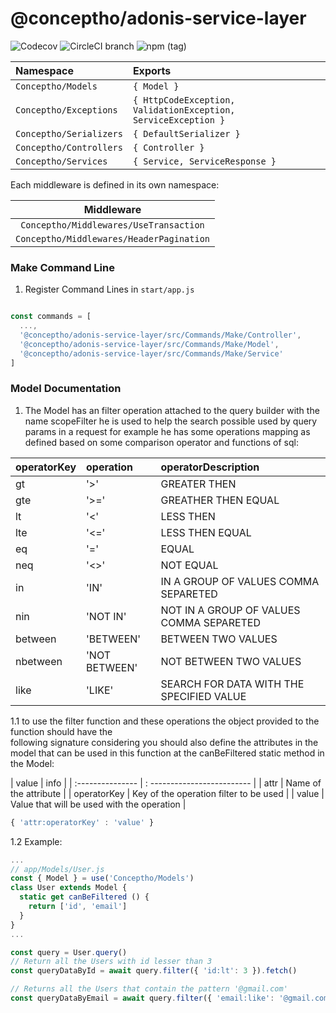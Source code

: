 # @conceptho/adonis-service-layer
![Codecov](https://img.shields.io/codecov/c/github/conceptho/adonis-service-layer.svg?logo=codecov&style=for-the-badge)
![CircleCI branch](https://img.shields.io/circleci/project/github/conceptho/adonis-service-layer/master.svg?logo=circleci&style=for-the-badge)
![npm (tag)](https://img.shields.io/npm/v/@conceptho/adonis-service-layer/latest.svg?color=green&logo=npm&style=for-the-badge)

| Namespace               | Exports                                                        |
| :---------------------- | :------------------------------------------------------------- |
| `Conceptho/Models`      | `{ Model }`                                                    |
| `Conceptho/Exceptions`  | `{ HttpCodeException, ValidationException, ServiceException }` |
| `Conceptho/Serializers` | `{ DefaultSerializer }`                                        |
| `Conceptho/Controllers` | `{ Controller }`                                               |
| `Conceptho/Services`    | `{ Service, ServiceResponse }`                                 |

Each middleware is defined in its own namespace:

|                Middleware                |
|:----------------------------------------:|
| `Conceptho/Middlewares/UseTransaction`   |
| `Conceptho/Middlewares/HeaderPagination` |


### Make Command Line

1. Register Command Lines in `start/app.js`

```js

const commands = [
  ...,
  '@conceptho/adonis-service-layer/src/Commands/Make/Controller',
  '@conceptho/adonis-service-layer/src/Commands/Make/Model',
  '@conceptho/adonis-service-layer/src/Commands/Make/Service'
]

```


### Model Documentation

1. The Model has an filter operation attached to the query builder with the name scopeFilter
he is used to help the search possible used by query params in a request for example he has
some operations mapping as defined based on some comparison operator and functions of sql:

| operatorKey       | operation          | operatorDescription                         |
| :---------------- | :----------------- | :----------------------------------------   |
| gt                | '>'                | GREATER THEN                                |  
| gte               | '>='               | GREATHER THEN EQUAL                         |
| lt                | '<'                | LESS THEN                                   |
| lte               | '<='               | LESS THEN EQUAL                             |
| eq                | '='                | EQUAL                                       |
| neq               | '<>'               | NOT EQUAL                                   |
| in                | 'IN'               | IN A GROUP OF VALUES COMMA SEPARETED        |
| nin               | 'NOT IN'           | NOT IN A GROUP OF VALUES COMMA SEPARETED    |
| between           | 'BETWEEN'          | BETWEEN TWO VALUES                          |
| nbetween          | 'NOT BETWEEN'      | NOT BETWEEN TWO VALUES                      |
| like              | 'LIKE'             | SEARCH FOR DATA WITH THE SPECIFIED VALUE    | 

1.1 to use the filter function and these operations the object provided to the function should have the  
following signature considering you should also define the attributes in the model that can be used in 
this function at the canBeFiltered static method in the Model:

| value            | info                        |
| :--------------- | : ------------------------- |
| attr             | Name of the attribute       |
| operatorKey      | Key of the operation filter to be used |
| value            | Value that will be used with the operation |


```js
{ 'attr:operatorKey' : 'value' }
```
1.2 Example:
```js
...
// app/Models/User.js
const { Model } = use('Conceptho/Models')
class User extends Model {
  static get canBeFiltered () {
    return ['id', 'email']
  }
}
...

const query = User.query()
// Return all the Users with id lesser than 3
const queryDataById = await query.filter({ 'id:lt': 3 }).fetch()

// Returns all the Users that contain the pattern '@gmail.com'
const queryDataByEmail = await query.filter({ 'email:like': '@gmail.com' }).fetch()

```

